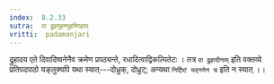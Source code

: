```yaml
---
index:  8.2.33
sutra:  वा द्रुहमुहष्णुहष्णिहाम्
vritti:  padamanjari
---
```


द्रुहादय एते दिवादिष्वनेनैव क्रमेण प्रपठ्यन्ते, रधादित्वाद्विकल्पितेटः । तत्र `वा द्रुहादीनाम्` इति वक्तव्ये प्रतिपदपाठो यङ्लुक्यपि यथा स्यात्---दोध्रुक्, दोध्रुट्; अन्यथा `निर्द्दिष्टं यद्गणेन च` इति न स्यात् ।।
